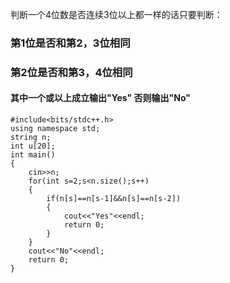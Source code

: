判断一个4位数是否连续3位以上都一样的话只要判断：

### 第1位是否和第2，3位相同

### 第2位是否和第3，4位相同

#### 其中一个或以上成立输出"Yes" 否则输出"No"


```
#include<bits/stdc++.h>
using namespace std;
string n;
int u[20];
int main()
{
	cin>>n;
    for(int s=2;s<n.size();s++)
    {
    	if(n[s]==n[s-1]&&n[s]==n[s-2])
    	{
    		cout<<"Yes"<<endl;
    		return 0;
		}
	}
	cout<<"No"<<endl;
	return 0;
}
```